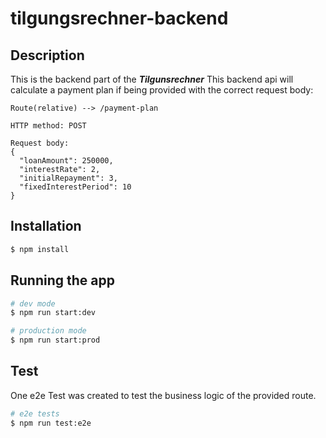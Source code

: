 # tilgungsrechner-backend

## Description

This is the backend part of the **_Tilgunsrechner_**
This backend api will calculate a payment plan if being provided with the correct request body:

```
Route(relative) --> /payment-plan
```

```
HTTP method: POST
```

```
Request body:
{
  "loanAmount": 250000,
  "interestRate": 2,
  "initialRepayment": 3,
  "fixedInterestPeriod": 10
}
```

## Installation

```bash
$ npm install
```

## Running the app

```bash
# dev mode
$ npm run start:dev

# production mode
$ npm run start:prod
```

## Test

One e2e Test was created to test the business logic of the provided route.

```bash
# e2e tests
$ npm run test:e2e

```
